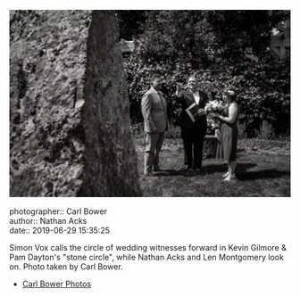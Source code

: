 ![Simon Vox calls the circle of wedding witnesses forward](assets/2019-06-29-set-1-the-ceremony-14.webp)

photographer:: Carl Bower  
author:: Nathan Acks  
date:: 2019-06-29 15:35:25

Simon Vox calls the circle of wedding witnesses forward in Kevin Gilmore & Pam Dayton's "stone circle", while Nathan Acks and Len Montgomery look on. Photo taken by Carl Bower.

* [Carl Bower Photos](https://carlbowerphotos.com)

